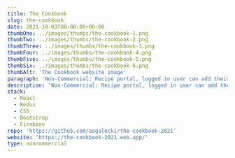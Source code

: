 ```yaml
---
title: The Cookbook
slug: the-cookbook
date: 2021-10-03T00:00:00+00:00
thumbOne: ../images/thumbs/the-cookbook-1.png
thumbTwo: ../images/thumbs/the-cookbook-2.png
thumbThree: ../images/thumbs/the-cookbook-3.png
thumbFour: ../images/thumbs/the-cookbook-4.png
thumbFive: ../images/thumbs/the-cookbook-5.png
thumbSix: ../images/thumbs/the-cookbook-6.png
thumbAlt: 'The Cookbook website image'
paragraph: 'Non-Commercial: Recipe portal, logged in user can add theirs own recipes. Most of the recipes are taken from TheMealDB API.'
description: 'Non-Commercial: Recipe portal, logged in user can add theirs own recipes. Most of the recipes are taken from TheMealDB API. User can also add or remove recipes. It uses Redux to deal with the data from API and Firestore.'
stack:
  - React
  - Redux
  - CSS
  - Bootstrap
  - Firebase
repo: 'https://github.com/asgalecki/the-cookbook-2021'
website: 'https://the-cookbook-2021.web.app/'
type: noncommercial
---
```

